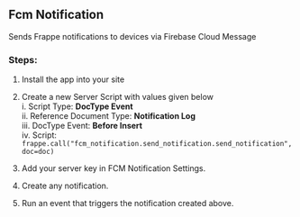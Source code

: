 ## Fcm Notification

Sends Frappe notifications to devices via Firebase Cloud Message

### Steps:

1. Install the app into your site
2. Create a new Server Script with values given below<br />
  i. Script Type: **DocType Event**<br />
  ii. Reference Document Type: **Notification Log**<br />
  iii. DocType Event: **Before Insert**<br />
  iv. Script: `frappe.call("fcm_notification.send_notification.send_notification", doc=doc)`<br />

2. Add your server key in FCM Notification Settings.

3. Create any notification.

4. Run an event that triggers the notification created above.
